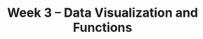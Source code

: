 ---
    title: Week 3 – Data Visualization and Functions
    weekNumber: 3
    days:
      - date: 2024-1-22
        events:
          "**LEC 6**{: .label .label-lecture } Grouping and Data Visualization":
            "[CIT 7.0-7.1](https://inferentialthinking.com/chapters/07/Visualization.html)" 
          "<small><i><span style='display: inline-block; padding-left: 80px'><b>Keywords:</b> .groupby, numerical vs. categorical, scatter plot, line plot, bar chart </span></i></small>":
          "**QUIZ 1**{: .label .label-quiz } Quiz 1 covers Lectures 1-4":
      - date: 2024-1-24
        events:
          "**LEC 7**{: .label .label-lecture } Distributions and Histograms":
            "[CIT 7.2-7.3](https://inferentialthinking.com/chapters/07/2/Visualizing_Numerical_Distributions.html)" 
          "<small><i><span style='display: inline-block; padding-left: 80px'><b>Keywords:</b> distributions, density histograms, binning, total area, overlaid plots </span></i></small>":
      - date: 2024-1-25
        events:
          
          "**HW 1**{: .label .label-hw } **Basic Python, Arrays, and DataFrames**":
      - date: 2024-1-26
        events:
          "**LEC 8**{: .label .label-lecture } Functions and Applying":
            "[BPD 6](https://notes.dsc10.com/01-getting_started/functions-defining.html#example), [12](https://notes.dsc10.com/02-data_sets/apply.html)" 
          "<small><i><span style='display: inline-block; padding-left: 80px'><b>Keywords:</b> functions, arguments, print vs. return, .apply, .reset_index </span></i></small>":
---